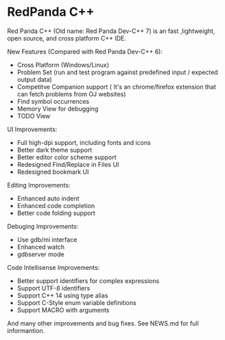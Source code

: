 # RedPanda C++ 
Red Panda C++ (Old name: Red Panda Dev-C++ 7) is an fast ,lightweight, open source, and cross platform C++ IDE.

New Features (Compared with Red Panda Dev-C++ 6):
* Cross Platform (Windows/Linux)
* Problem Set (run and test program against predefined input / expected output data)
* Competitve Companion support ( It's an chrome/firefox extension that can fetch problems from OJ websites)
* Find symbol occurrences
* Memory View for debugging
* TODO View

UI Improvements:
* Full high-dpi support, including fonts and icons
* Better dark theme support
* Better editor color scheme support
* Redesigned Find/Replace in Files UI
* Redesigned bookmark UI

Editing Improvements:
* Enhanced auto indent 
* Enhanced code completion
* Better code folding support

Debuging Improvements:
* Use gdb/mi interface
* Enhanced watch
* gdbserver mode

Code Intellisense Improvements:
* Better support identifiers for complex expressions
* Support UTF-8 identifiers
* Support C++ 14 using type alias
* Support C-Style enum variable definitions
* Support MACRO with arguments

And many other improvements and bug fixes. See NEWS.md for full informantion.